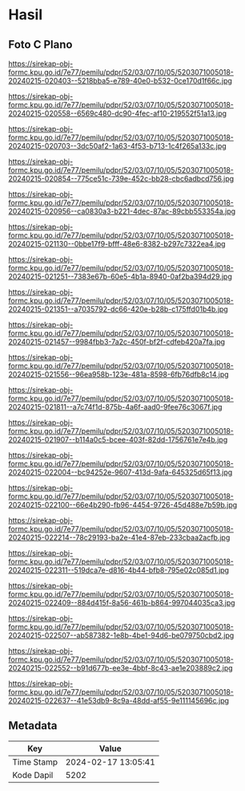 # Hasil

## Foto C Plano

https://sirekap-obj-formc.kpu.go.id/7e77/pemilu/pdpr/52/03/07/10/05/5203071005018-20240215-020403--5218bba5-e789-40e0-b532-0ce170d1f66c.jpg

https://sirekap-obj-formc.kpu.go.id/7e77/pemilu/pdpr/52/03/07/10/05/5203071005018-20240215-020558--6569c480-dc90-4fec-af10-219552f51a13.jpg

https://sirekap-obj-formc.kpu.go.id/7e77/pemilu/pdpr/52/03/07/10/05/5203071005018-20240215-020703--3dc50af2-1a63-4f53-b713-1c4f265a133c.jpg

https://sirekap-obj-formc.kpu.go.id/7e77/pemilu/pdpr/52/03/07/10/05/5203071005018-20240215-020854--775ce51c-739e-452c-bb28-cbc6adbcd756.jpg

https://sirekap-obj-formc.kpu.go.id/7e77/pemilu/pdpr/52/03/07/10/05/5203071005018-20240215-020956--ca0830a3-b221-4dec-87ac-89cbb553354a.jpg

https://sirekap-obj-formc.kpu.go.id/7e77/pemilu/pdpr/52/03/07/10/05/5203071005018-20240215-021130--0bbe17f9-bfff-48e6-8382-b297c7322ea4.jpg

https://sirekap-obj-formc.kpu.go.id/7e77/pemilu/pdpr/52/03/07/10/05/5203071005018-20240215-021251--7383e67b-60e5-4b1a-8940-0af2ba394d29.jpg

https://sirekap-obj-formc.kpu.go.id/7e77/pemilu/pdpr/52/03/07/10/05/5203071005018-20240215-021351--a7035792-dc66-420e-b28b-c175ffd01b4b.jpg

https://sirekap-obj-formc.kpu.go.id/7e77/pemilu/pdpr/52/03/07/10/05/5203071005018-20240215-021457--9984fbb3-7a2c-450f-bf2f-cdfeb420a7fa.jpg

https://sirekap-obj-formc.kpu.go.id/7e77/pemilu/pdpr/52/03/07/10/05/5203071005018-20240215-021556--96ea958b-123e-481a-8598-6fb76dfb8c14.jpg

https://sirekap-obj-formc.kpu.go.id/7e77/pemilu/pdpr/52/03/07/10/05/5203071005018-20240215-021811--a7c74f1d-875b-4a6f-aad0-9fee76c3067f.jpg

https://sirekap-obj-formc.kpu.go.id/7e77/pemilu/pdpr/52/03/07/10/05/5203071005018-20240215-021907--b114a0c5-bcee-403f-82dd-1756761e7e4b.jpg

https://sirekap-obj-formc.kpu.go.id/7e77/pemilu/pdpr/52/03/07/10/05/5203071005018-20240215-022004--bc94252e-9607-413d-9afa-645325d65f13.jpg

https://sirekap-obj-formc.kpu.go.id/7e77/pemilu/pdpr/52/03/07/10/05/5203071005018-20240215-022100--66e4b290-fb96-4454-9726-45d488e7b59b.jpg

https://sirekap-obj-formc.kpu.go.id/7e77/pemilu/pdpr/52/03/07/10/05/5203071005018-20240215-022214--78c29193-ba2e-41e4-87eb-233cbaa2acfb.jpg

https://sirekap-obj-formc.kpu.go.id/7e77/pemilu/pdpr/52/03/07/10/05/5203071005018-20240215-022311--519dca7e-d816-4b44-bfb8-795e02c085d1.jpg

https://sirekap-obj-formc.kpu.go.id/7e77/pemilu/pdpr/52/03/07/10/05/5203071005018-20240215-022409--884d415f-8a56-461b-b864-997044035ca3.jpg

https://sirekap-obj-formc.kpu.go.id/7e77/pemilu/pdpr/52/03/07/10/05/5203071005018-20240215-022507--ab587382-1e8b-4be1-94d6-be079750cbd2.jpg

https://sirekap-obj-formc.kpu.go.id/7e77/pemilu/pdpr/52/03/07/10/05/5203071005018-20240215-022552--b91d677b-ee3e-4bbf-8c43-ae1e203889c2.jpg

https://sirekap-obj-formc.kpu.go.id/7e77/pemilu/pdpr/52/03/07/10/05/5203071005018-20240215-022637--41e53db9-8c9a-48dd-af55-9e111145696c.jpg


## Metadata

| Key        | Value               |
| ---------- | ------------------- |
| Time Stamp | 2024-02-17 13:05:41 |
| Kode Dapil | 5202                |



